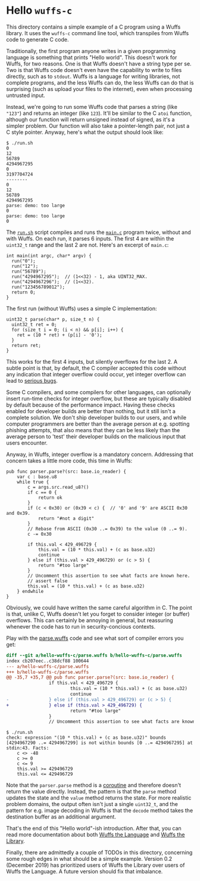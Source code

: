 # Hello `wuffs-c`

This directory contains a simple example of a C program using a Wuffs library.
It uses the `wuffs-c` command line tool, which transpiles from Wuffs code to
generate C code.

Traditionally, the first program anyone writes in a given programming language
is something that prints "Hello world". This doesn't work for Wuffs, for two
reasons. One is that Wuffs doesn't have a string type per se. Two is that Wuffs
code doesn't even have the capability to write to files directly, such as to
`stdout`. Wuffs is a language for writing libraries, not complete programs, and
the less Wuffs can do, the less Wuffs can do that is surprising (such as upload
your files to the internet), even when processing untrusted input.

Instead, we're going to run some Wuffs code that parses a string (like `"123"`)
and returns an integer (like `123`). It'll be similar to the C `atoi` function,
although our function will return unsigned instead of signed, as it's a simpler
problem. Our function will also take a pointer-length pair, not just a C style
pointer. Anyway, here's what the output should look like:

```
$ ./run.sh
0
12
56789
4294967295
0
3197704724
--------
0
12
56789
4294967295
parse: demo: too large
0
parse: demo: too large
0
```

The [`run.sh`](/hello-wuffs-c/run.sh) script compiles and runs the
[`main.c`](/hello-wuffs-c/main.c) program twice, without and with Wuffs. On
each run, it parses 6 inputs. The first 4 are within the `uint32_t` range and
the last 2 are not. Here's an excerpt of `main.c`:

```
int main(int argc, char* argv) {
  run("0");
  run("12");
  run("56789");
  run("4294967295");  // (1<<32) - 1, aka UINT32_MAX.
  run("4294967296");  // (1<<32).
  run("123456789012");
  return 0;
}
```

The first run (without Wuffs) uses a simple C implementation:

```
uint32_t parse(char* p, size_t n) {
  uint32_t ret = 0;
  for (size_t i = 0; (i < n) && p[i]; i++) {
    ret = (10 * ret) + (p[i] - '0');
  }
  return ret;
}
```

This works for the first 4 inputs, but silently overflows for the last 2. A
subtle point is that, by default, the C compiler accepted this code without any
indication that integer overflow could occur, yet integer overflow can lead to
[serious bugs](https://en.wikipedia.org/wiki/Stagefright_%28bug%29).

Some C compilers, and some compilers for other languages, can optionally insert
run-time checks for integer overflow, but these are typically disabled by
default because of the performance impact. Having these checks enabled for
developer builds are better than nothing, but it still isn't a complete
solution. We don't ship developer builds to our users, and while computer
programmers are better than the average person at e.g. spotting phishing
attempts, that also means that they can be less likely than the average person
to 'test' their developer builds on the malicious input that users encounter.

Anyway, in Wuffs, integer overflow is a mandatory concern. Addressing that
concern takes a little more code, this time in Wuffs:

```
pub func parser.parse?(src: base.io_reader) {
    var c : base.u8
    while true {
        c = args.src.read_u8?()
        if c == 0 {
            return ok
        }
        if (c < 0x30) or (0x39 < c) {  // '0' and '9' are ASCII 0x30 and 0x39.
            return "#not a digit"
        }
        // Rebase from ASCII (0x30 ..= 0x39) to the value (0 ..= 9).
        c -= 0x30

        if this.val < 429_496729 {
            this.val = (10 * this.val) + (c as base.u32)
            continue
        } else if (this.val > 429_496729) or (c > 5) {
            return "#too large"
        }
        // Uncomment this assertion to see what facts are known here.
        // assert false
        this.val = (10 * this.val) + (c as base.u32)
    } endwhile
}
```

Obviously, we could have written the same careful algorithm in C. The point is
that, unlike C, Wuffs doesn't let you forget to consider integer (or buffer)
overflows. This can certainly be annoying in general, but reassuring whenever
the code has to run in security-concious contexts.

Play with the [parse.wuffs](/hello-wuffs-c/parse.wuffs) code and see what sort
of compiler errors you get:

```diff
diff --git a/hello-wuffs-c/parse.wuffs b/hello-wuffs-c/parse.wuffs
index cb207eec..c38dcf88 100644
--- a/hello-wuffs-c/parse.wuffs
+++ b/hello-wuffs-c/parse.wuffs
@@ -35,7 +35,7 @@ pub func parser.parse?(src: base.io_reader) {
                if this.val < 429_496729 {
                        this.val = (10 * this.val) + (c as base.u32)
                        continue
-               } else if (this.val > 429_496729) or (c > 5) {
+               } else if (this.val > 429_496729) {
                        return "#too large"
                }
                // Uncomment this assertion to see what facts are known here.
```

```
$ ./run.sh
check: expression "(10 * this.val) + (c as base.u32)" bounds [4294967290 ..= 4294967299] is not within bounds [0 ..= 4294967295] at stdin:43. Facts:
    c <> -48
    c >= 0
    c <= 9
    this.val >= 429496729
    this.val <= 429496729
```

Note that the `parser.parse` method is a [coroutine](/doc/note/coroutines.md)
and therefore doesn't return the value directly. Instead, the pattern is that
the `parse` method updates the state and the `value` method returns the state.
For more realistic problem domains, the output often isn't just a single
`uint32_t`, and the pattern for e.g. image decoding in Wuffs is that the
`decode` method takes the destination buffer as an additional argument.

That's the end of this "Hello world"-ish introduction. After that, you can read
more documentation about both [Wuffs the Language](/doc/wuffs-the-language.md)
and [Wuffs the Library](/doc/wuffs-the-library.md).

Finally, there are admittedly a couple of TODOs in this directory, concerning
some rough edges in what should be a simple example. Version 0.2 (December
2019) has prioritized users of Wuffs the Library over users of Wuffs the
Language. A future version should fix that imbalance.
